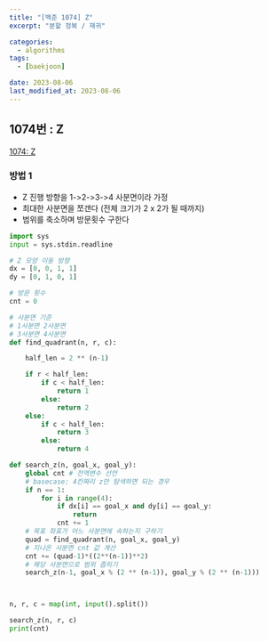 ```yaml
---
title: "[백준 1074] Z"
excerpt: "분할 정복 / 재귀"

categories:
  - algorithms
tags:
  - [baekjoon]

date: 2023-08-06
last_modified_at: 2023-08-06
---
```


## 1074번 : Z

[1074: Z](https://www.acmicpc.net/problem/1074)

### 방법 1

- Z 진행 방향을 1->2->3->4 사분면이라 가정
- 최대한 사분면을 쪼갠다 (전체 크기가 2 x 2가 될 때까지)
- 범위를 축소하며 방문횟수 구한다

```python
import sys
input = sys.stdin.readline

# Z 모양 이동 방향
dx = [0, 0, 1, 1]
dy = [0, 1, 0, 1]

# 방문 횟수
cnt = 0

# 사분면 기준
# 1사분면 2사분면
# 3사분면 4사분면
def find_quadrant(n, r, c):

    half_len = 2 ** (n-1)

    if r < half_len:
        if c < half_len:
            return 1
        else:
            return 2
    else:
        if c < half_len:
            return 3
        else:
            return 4

def search_z(n, goal_x, goal_y):
    global cnt # 전역변수 선언
    # basecase: 4칸짜리 z만 탐색하면 되는 경우
    if n == 1:
        for i in range(4):
            if dx[i] == goal_x and dy[i] == goal_y:
                return
            cnt += 1
    # 목표 좌표가 어느 사분면에 속하는지 구하기
    quad = find_quadrant(n, goal_x, goal_y)
    # 지나온 사분면 cnt 값 계산
    cnt += (quad-1)*((2**(n-1))**2)
    # 해당 사분면으로 범위 좁히기
    search_z(n-1, goal_x % (2 ** (n-1)), goal_y % (2 ** (n-1)))



n, r, c = map(int, input().split())

search_z(n, r, c)
print(cnt)
```

